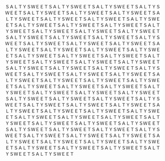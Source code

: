 ＳＡＬＴＹＳＷＥＥＴＳＡＬＴＹＳＷＥＥＴＳＡＬＴＹＳＷＥＥＴＳＡＬＴＹＳＷＥＥＴＳＡＬＴＹＳＷＥＥＴＳＡＬＴＹＳＷＥＥＴＳＡＬＴＹＳＷＥＥＴＳＡＬＴＹＳＷＥＥＴＳＡＬＴＹＳＷＥＥＴＳＡＬＴＹＳＷＥＥＴＳＡＬＴＹＳＷＥＥＴＳＡＬＴＹＳＷＥＥＴＳＡＬＴＹＳＷＥＥＴＳＡＬＴＹＳＷＥＥＴＳＡＬＴＹＳＷＥＥＴＳＡＬＴＹＳＷＥＥＴＳＡＬＴＹＳＷＥＥＴＳＡＬＴＹＳＷＥＥＴＳＡＬＴＹＳＷＥＥＴＳＡＬＴＹＳＷＥＥＴＳＡＬＴＹＳＷＥＥＴＳＡＬＴＹＳＷＥＥＴＳＡＬＴＹＳＷＥＥＴＳＡＬＴＹＳＷＥＥＴＳＡＬＴＹＳＷＥＥＴＳＡＬＴＹＳＷＥＥＴＳＡＬＴＹＳＷＥＥＴＳＡＬＴＹＳＷＥＥＴＳＡＬＴＹＳＷＥＥＴＳＡＬＴＹＳＷＥＥＴＳＡＬＴＹＳＷＥＥＴＳＡＬＴＹＳＷＥＥＴＳＡＬＴＹＳＷＥＥＴＳＡＬＴＹＳＷＥＥＴＳＡＬＴＹＳＷＥＥＴＳＡＬＴＹＳＷＥＥＴＳＡＬＴＹＳＷＥＥＴＳＡＬＴＹＳＷＥＥＴＳＡＬＴＹＳＷＥＥＴＳＡＬＴＹＳＷＥＥＴＳＡＬＴＹＳＷＥＥＴＳＡＬＴＹＳＷＥＥＴＳＡＬＴＹＳＷＥＥＴＳＡＬＴＹＳＷＥＥＴＳＡＬＴＹＳＷＥＥＴＳＡＬＴＹＳＷＥＥＴＳＡＬＴＹＳＷＥＥＴＳＡＬＴＹＳＷＥＥＴＳＡＬＴＹＳＷＥＥＴＳＡＬＴＹＳＷＥＥＴＳＡＬＴＹＳＷＥＥＴＳＡＬＴＹＳＷＥＥＴＳＡＬＴＹＳＷＥＥＴＳＡＬＴＹＳＷＥＥＴＳＡＬＴＹＳＷＥＥＴＳＡＬＴＹＳＷＥＥＴＳＡＬＴＹＳＷＥＥＴＳＡＬＴＹＳＷＥＥＴＳＡＬＴＹＳＷＥＥＴＳＡＬＴＹＳＷＥＥＴＳＡＬＴＹＳＷＥＥＴＳＡＬＴＹＳＷＥＥＴＳＡＬＴＹＳＷＥＥＴＳＡＬＴＹＳＷＥＥＴＳＡＬＴＹＳＷＥＥＴＳＡＬＴＹＳＷＥＥＴＳＡＬＴＹＳＷＥＥＴＳＡＬＴＹＳＷＥＥＴＳＡＬＴＹＳＷＥＥＴＳＡＬＴＹＳＷＥＥＴＳＡＬＴＹＳＷＥＥＴＳＡＬＴＹＳＷＥＥＴＳＡＬＴＹＳＷＥＥＴＳＡＬＴＹＳＷＥＥＴＳＡＬＴＹＳＷＥＥＴＳＡＬＴＹＳＷＥＥＴＳＡＬＴＹＳＷＥＥＴＳＡＬＴＹＳＷＥＥＴＳＡＬＴＹＳＷＥＥＴＳＡＬＴＹＳＷＥＥＴＳＡＬＴＹＳＷＥＥＴＳＡＬＴＹＳＷＥＥＴＳＡＬＴＹＳＷＥＥＴＳＡＬＴＹＳＷＥＥＴＳＡＬＴＹＳＷＥＥＴＳＡＬＴＹＳＷＥＥＴＳＡＬＴＹＳＷＥＥＴＳＡＬＴＹＳＷＥＥＴ

<!--
**salty-sweet/salty-sweet** is a ✨ _special_ ✨ repository because its `README.md` (this file) appears on your GitHub profile.

Here are some ideas to get you started:

- 🔭 I’m currently working on ...
- 🌱 I’m currently learning ...
- 👯 I’m looking to collaborate on ...
- 🤔 I’m looking for help with ...
- 💬 Ask me about ...
- 📫 How to reach me: ...
- 😄 Pronouns: ...
- ⚡ Fun fact: ...
-->
